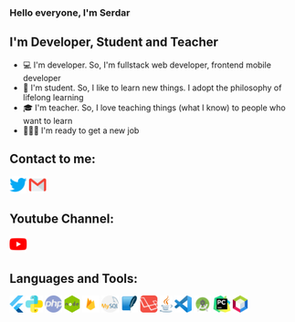 ### Hello everyone, I'm Serdar

## I'm Developer, Student and Teacher
- 💻 I'm developer. So, I'm fullstack web developer, frontend mobile developer
- 📖 I'm student. So, I like to learn new things. I adopt the philosophy of lifelong learning
- 🎓 I'm teacher. So, I love teaching things (what I know) to people who want to learn
- 🏋🏻‍♂️ I'm ready to get a new job

## Contact to me:
[<img src="https://github.com/serdarpolat/serdarpolat/blob/master/twitter.png" width="30">](https://www.twitter.com/serdarplt_)
[<img src="https://github.com/serdarpolat/serdarpolat/blob/master/gmail.png" width="30">](mailto:serdar.plt21@gmail.com)

## Youtube Channel:
[<img src="https://github.com/serdarpolat/serdarpolat/blob/master/youtube.png" width="30">](https://www.youtube.com/channel/UCcGkVD4b22EOGSDdnnJ2QkA?view_as=subscriber)


## Languages and Tools:
<img src="https://github.com/serdarpolat/serdarpolat/blob/master/flutter.png" height="30"> <img src="https://github.com/serdarpolat/serdarpolat/blob/master/python.png" height="30"> <img src="https://github.com/serdarpolat/serdarpolat/blob/master/php.png" height="30"> <img src="https://github.com/serdarpolat/serdarpolat/blob/master/nodejs.png" height="30"> <img src="https://github.com/serdarpolat/serdarpolat/blob/master/firebase.png" height="30"> <img src="https://github.com/serdarpolat/serdarpolat/blob/master/mysql.png" height="30"> <img src="https://github.com/serdarpolat/serdarpolat/blob/master/sqlite.png" height="30"> <img src="https://github.com/serdarpolat/serdarpolat/blob/master/laravel.png" height="30"> <img src="https://github.com/serdarpolat/serdarpolat/blob/master/java.png" height="30"> <img src="https://github.com/serdarpolat/serdarpolat/blob/master/vscode.png" height="30"> <img src="https://github.com/serdarpolat/serdarpolat/blob/master/android_studio.png" height="30"> <img src="https://github.com/serdarpolat/serdarpolat/blob/master/pycharm.png" height="30"> <img src="https://github.com/serdarpolat/serdarpolat/blob/master/netbeans.png" height="30">